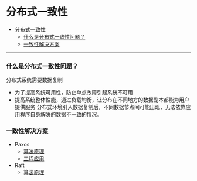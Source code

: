 # 分布式一致性

- [分布式一致性](#分布式一致性)
    - [什么是分布式一致性问题？](#什么是分布式一致性问题)
    - [一致性解决方案](#一致性解决方案)


---
### 什么是分布式一致性问题？
分布式系统需要数据复制
- 为了提高系统可用性，防止单点故障引起系统不可用
- 提高系统整体性能，通过负载均衡，让分布在不同地方的数据副本都能为用户提供服务
分布式环境引入数据复制后，不同数据节点间可能出现，无法依靠应用程序自身解决的数据不一致的情况。

### 一致性解决方案
- Paxos
  - [算法原理](/distributed/consensus_algorithm/paxos/basic.md)
  - [工程应用](/distributed/consensus_algorithm/paxos/apply.md)
- Raft
  - [算法原理](/distributed/consensus_algorithm/raft/basic.md)
